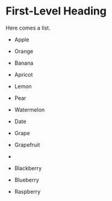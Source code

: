 # First-Level Heading
Here comes a list.

- Apple

- Orange

- Banana

- Apricot

- Lemon

- Pear

- Watermelon

- Date

- Grape

- Grapefruit

-

  - Blackberry

  - Blueberry

  - Raspberry
